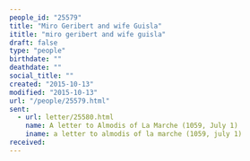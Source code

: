 ```yaml
---
people_id: "25579"
title: "Miro Geribert and wife Guisla"
ititle: "miro geribert and wife guisla"
draft: false
type: "people"
birthdate: ""
deathdate: ""
social_title: ""
created: "2015-10-13"
modified: "2015-10-13"
url: "/people/25579.html"
sent:
  - url: letter/25580.html
    name: A letter to Almodis of La Marche (1059, July 1)
    iname: a letter to almodis of la marche (1059, july 1)
received:
---
```

